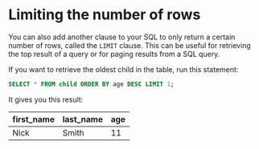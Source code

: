 # Limiting the number of rows

You can also add another clause to your SQL to only return a certain number of rows, called the `LIMIT` clause. This can be useful for retrieving the top result of a query or for paging results from a SQL query.

If you want to retrieve the oldest child in the table, run this statement:

```sql
SELECT * FROM child ORDER BY age DESC LIMIT 1;
```

It gives you this result:

| **first_name** | **last_name** | **age** |
| -------------- | ------------- | ------- |
| Nick           | Smith         | 11      |
